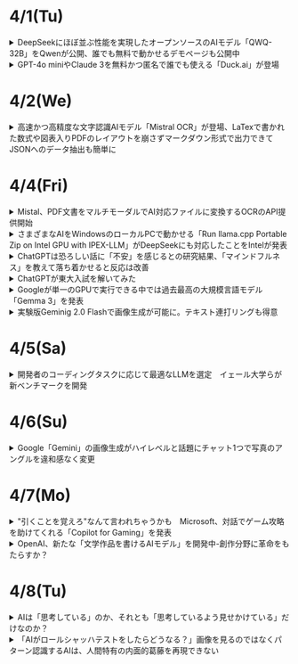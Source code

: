 # 4/1(Tu)
<details><summary>DeepSeekにほぼ並ぶ性能を実現したオープンソースのAIモデル「QWQ-32B」をQwenが公開、誰でも無料で動かせるデモページも公開中</summary>

![image](https://github.com/user-attachments/assets/03c11d4c-786c-42c2-82ee-182bd48b15a9)  

Alibaba CloudのAI研究チームであるQwenが、AIモデル「**QWQ-32B**」を2025年3月6日にリリースした。320億パラメーターのモデルでありながら6710億パラメーターの**DeepSeek-R1**と同等の性能を持つとされている。  

[QwQ-32B: Embracing the Power of Reinforcement Learning | Qwen](https://qwenlm.github.io/blog/qwq-32b/)  

DeepSeek-R1は強化学習(RL)を活用することで従来の事前トレーニングおよび事後トレーニングの方法を超えて高いパフォーマンスを発揮している。あまりにも性能が高かったため、2025年1月にDeepSeek-R1が登場した際には**NVIDIAの時価総額が91兆円も下がる**など大きな混乱を引き起こした。  

Qwenの研究チームは広範な世界知識で事前トレーニングを施した基板モデルに対し強化学習を適用したとのこと。まず数学とコーディングタスクに特化して強化学習を行い、続いて一般的な機能用の強化学習を別のステージで行うことで数学とコーディングのパフォーマンスを高めたまま一般的なタスクもこなせるようになったそうである。  

各種のベンチマーク結果は以下である。赤色で示されたのがQwQ-32Bで、青色がDeepSeek-R1-671Bである。いずれのベンチマークにおいてもQwQ-32BはDeepSeek-R1-671Bモデルと同等の性能を発揮していることがわかる。  

![image](https://github.com/user-attachments/assets/12dc9d8c-61b5-4635-8ff9-7257545509bd)  

誰でも無料でQwQ-32Bを試せる[デモ](https://huggingface.co/spaces/Qwen/QwQ-32B-Demo)が用意されているので使ってみる。今回は「ある自然数ｎに対して、n^3+(n+1)^3+(n+2)^3が常に9で割り切れることを証明してください」というプロンプトを入力した。  

プロンプトを入力すると、まず思考フェーズが始まる。問題文を日本語で入力したが、思考の中身を見ると正しく理解できている模様。  
![image](https://github.com/user-attachments/assets/55e0093e-36d0-4b12-9fa7-810004d612d9)  

約3分の思考を経て、英語ではあるものの正しい解答が出力された。  
![image](https://github.com/user-attachments/assets/05e62fc9-c1a5-488f-a107-d06b386f94e4)  

日本語の出力にも対応しているようで、「日本語で出力してください」と指示することで解答を日本語に変換してくれた。  
![image](https://github.com/user-attachments/assets/1117b318-8ee1-4a50-86bf-96c79e6fcb9d)  

Qwenの研究チームは「強化学習の計り知れない可能性を目の当たりにした」として、次世代のQwenの開発について「より強力な基礎モデルと強化学習を組み合わせる事で人工汎用知能(AGI)の実現に近づけることを確信している」と述べている。
</details>

<details><summary>GPT-4o miniやClaude 3を無料かつ匿名で誰でも使える「Duck.ai」が登場</summary>

![image](https://github.com/user-attachments/assets/5c867248-b2d4-4f31-926e-5af291b108e4)  

ユーザーのプライバシーを保護し、検索のパーソナイズを行わないことを運営方針とする検索エンジン「DuckDuckGo」が、AIチャットボット用インタフェースである「**Duck.ai**」を一般公開した。誰でも無料かつ匿名で、GPT-4o miniやClaude 3、Llama 3.3などのチャットモデルと会話することが可能  

[Duck.ai](https://duck.ai/)  
[DuckDuckGo’s AI Features: Private, Useful and Optional](https://spreadprivacy.com/ai-feature-upgrade/)  

Duck.aiにアクセスして、「開始」をクリックする。  
![image](https://github.com/user-attachments/assets/d63b52cf-cd58-4401-8a45-265379a67d47)  

プライバシーポリシーと利用規約が表示されるので、目を通したら「同意」をクリック。  
![image](https://github.com/user-attachments/assets/f302372f-c510-4566-8b67-7be1c7506703)  

Duck.aiの画面は以下。  
![image](https://github.com/user-attachments/assets/ee1a9a61-c635-4558-81bd-39ae3da9c4f5)  

左上に表示されているモデル名をクリックすると、チャットモデルを選択することができる。現時点ではGPT-4o mini、Llama 3.3 70B、Claude 3 Haiku、o3-mini、Mistral Small 3の5種類から選択できる。  
![image](https://github.com/user-attachments/assets/0054f9ad-f9a3-49bb-b49a-180fbe0f801a)  

試しに、5つんｐモデルに「あなたのモデル名を教えてください」と尋ねてみた。GPT-4o miniは「私はOpenAIの原画モデル」と教えてくれたが、「具体的にGPT-3.5というバージョン」とのことであった。  
![image](https://github.com/user-attachments/assets/c0fc6afc-74c8-46b4-b225-906d4a8515a7)  

Llama 3.3 70Bは、なぜかAI開発・利用プラットフォームのTogether AIを名乗っている。  
![image](https://github.com/user-attachments/assets/9e4778ba-4288-4070-9001-de246a094ca4)  

Claude 3 Haikuはかなり細かい回答を返してくれた。DuckDuckGoのプレイバシーレイヤーを通しており、モデル情報が匿名化されていることを明かしてくれる。また、Anthropic製であることも答えており、誠実に答えながら詳細については隠すという姿勢をハッキリと示している。  
![image](https://github.com/user-attachments/assets/8bd6e3e5-8a77-45b6-9240-97ec1b3e5f98)  

GPT o3-miniは以下の通り。  
![image](https://github.com/user-attachments/assets/eb387aca-eb74-4d8b-96da-fe8d57070d61)  

Mistral Small 3は、「Mistral AI製である」ということだけ教えてくれた。  
![image](https://github.com/user-attachments/assets/2d8f28a4-af34-4805-9029-7133f993cbde)  

DuckDuckGoによると、Duck.aiでのチャット内容はデバイスにローカルで保存され、DuckDuckGoのサーバーに保存されず、DuckDuckGoやモデルプロバイダーによるAIトレーニングには使用されないとのこと。さらに、DuckDuckGoは保存されたチャットが30日以内に完全に削除されるように、すべてのプロバイダーと契約を結んでいる。
</details>

# 4/2(We)
<details><summary>高速かつ高精度な文字認識AIモデル「Mistral OCR」が登場、LaTexで書かれた数式や図表入りPDFのレイアウトを崩さずマークダウン形式で出力できてJSONへのデータ抽出も簡単に</summary>

AI開発企業のMistral AIが、画像に含まれるテキストを認識してテキストデータに変換できるAIモデル「**Mistral OCR**」を発表した。Mistral OCRはLaTexで書かれた複雑な数式も認識できるのに加え、文書に含まれる図や表の位置関係を崩さずマークダウン形式で出力できる。  

[Mistral OCR | Mistral AI](https://mistral.ai/news/mistral-ocr)  

Mistral AIはMistral OCRの能力を示す例を複数公開している。まず、処理前のオリジナルデータが以下。テキストだけでなく図や表も含まれている。  
![image](https://github.com/user-attachments/assets/d85c687e-a881-42c2-beaf-9401105b047c)  

Mistral OCRで処理した結果はこのようである。図とテキストの位置関係を崩さずに変換できた。また、表の内容も行や列の関係を崩さずに変換できている。OCR結果はマークダウン形式で出力され、出力結果をJSONなどの構造化されたデータ形式にまとめることも可能。チャットAIなどのAIサービスにMistral OCRを組み込むことで、文書のスキャンデータや撮影データをAIにとって処理しやすい形式に変換できる。  
![image](https://github.com/user-attachments/assets/7ebcb3e7-ebd1-4e2d-9f25-337f013b0ca0)  

複雑な数式を含む文書もOCR処理できる。処理前の元データはこのようである。  
![image](https://github.com/user-attachments/assets/db2da3c9-886e-442d-af6a-a74ebace7c5f)  

処理結果は以下の通り。数式をそのままの見た目で変換できた。  
![image](https://github.com/user-attachments/assets/0db3cada-3a41-4bf9-b25f-b600d9a8b978)  

Mistral OCRの性能を「Google Document AI」「Azure OCR」「Gemini 1.5 Flash」「Gemini 1.5 Pro」「Gemini 2.0 Flash」「GPT-4o」と比較した表が以下。Mistral OCRは数式やスキャンデータを含むすべてのカテゴリで最も精度の高いOCRが可能である。  

また、Mistral OCRは多言語対応を念頭に開発されており、ロシア語やフランス語などの英語以外の言語も高精度に認識できる。  

Mistral OCRは動作速度の速さも特徴で、単一ノードで1分当たり最大2000ページのOCR処理が可能である。以下の「図表を含むPDFファイルをマークダウン形式に変換するデモ」を再生すると、処理の速さがよく分かる。  

[Mistral OCR on Alphafold paper - YouTube](https://www.youtube.com/watch?v=6lRBm0KnzBI)  

Mistral OCRは「[Le Chat](https://gigazine.net/news/20241119-mistral-ai-le-chat/)」で無料で使える。また、APIはMistral AIの開発者向けプラットフォーム「la Plateforme」を通じて利用可能。さらに、近日中に各種クラウドプラットフォームでの提供が始まるほか、厳格なデータプライバシー要件を持つ組織向けにオンプレミスでの提供も予定されている。

</details>

# 4/4(Fri)

<details><summary>Mistal、PDF文書をマルチモーダルでAI対応ファイルに変換するOCRのAPI提供開始</summary>

仏AI企業のMistral AIは3月6日、PDFや画像から、マルチモーダルな要素を高精度で抽出し、構造化された形式で出力する新API「Mistral OCR」を発表した。有償で提供する他、AIチャットbot「Le Chat」で無料で試すこともできる。  

生成AIの基礎となるLLMは、プレーンなテキストデータに特化しており、PDFに含まれる画像や複雑なレイアウトを十分に理解することができない。Mistral OCRがPDFのようなマルチモーダルドキュメントを抽出、出力することで、PDFを直接理解するのが困難なLLMでも、PDFに含まれる情報を効果的に活用できるようになる。  

Mistral OCRは、PDFの内容を単にテキスト化するのではなく、Markdownでフォーマットする。  

![image](https://github.com/user-attachments/assets/ed2e83b1-49bb-4bf6-8635-b574cf2288fe)  

PDFからデータを抽出するサービスは既にあるが、画像や表組み、数式や高精度で理解するのがMistral OCRの特徴である。以下のようなベンチマークを紹介している。なお、比較している他のLLMには画像抽出機能はない。  

![image](https://github.com/user-attachments/assets/0e65f1c6-ed03-4fb4-a31a-fc3c7bbb67bb)  

APIでの提供は、1000ページ当たり1ドル。Mistralの他、AWS、Azure、Google Cloud Vertexなどのクラウドパートナーを通じても提供する。また、機密性の高いデータを扱う企業向けに、オンプレミス展開も提供する。  

[公式ブログ](https://mistral.ai/fr/news/mistral-ocr)に、数式やヒンディー語の文書など、OCR前後の文書の比較例が掲載されている。
</details>

<details><summary>さまざまなAIをWindowsのローカルPCで動かせる「Run llama.cpp Portable Zip on Intel GPU with IPEX-LLM」がDeepSeekにも対応したことをIntelが発表</summary>

近年、高度な生成AIや大規模言語モデルが多数登場しているが、それらを動作させるには高価なGPUなど、相応の危機が必要となる。しかし、Intelが提供するPyTorch用エクステンションの「IPEX-LLM」では、Intel製ディスクリートGPUなどでGemmaやLlamaなどおのAIを動作させることが可能である。今回、そんなIPEX-LLMがDeepSeek-R1に対応したことをIntelが発表した。  
[ipex-llm/docs/mddocs/Quickstart/llamacpp_portable_zip_gpu_quickstart.md at main · intel/ipex-llm · GitHub](https://github.com/intel/ipex-llm/blob/main/docs/mddocs/Quickstart/llamacpp_portable_zip_gpu_quickstart.md)  

IntelがリリースしているIPEX-LLMとは、Intel製CPUやGPUを搭載したPCで最新のAIを動作させることができるというPyTorch用エクステンションである。  

今回、IntelはIPEX-LLM上でオープンソースソフトウェアライブラリのllama.cppを基にした「llama.cpp Portable Zip」を使うことで、Intel製GPUでもllama.cppを直接実行できるようになったことを発表した、これ伴い、llama.cpp Portable ZipでDeepSeek-R1-671B-Q4_K_Mが実行可能になったことを明らかにしている。  

IntelはGithub上で、llama.cpp Portable Zipのインストール方法ならびにllama.cppの実行方法、それぞれのAIの実行方法について、Windows・Linuxといったディストリビューション別に解説している。  

[ipex-llm/docs/mddocs/Quickstart/llamacpp_portable_zip_gpu_quickstart.md at main · intel/ipex-llm · GitHub](https://github.com/intel/ipex-llm/blob/main/docs/mddocs/Quickstart/llamacpp_portable_zip_gpu_quickstart.md)  

なお、Intelはllama.cpp Portable Zipの動作条件として「インテル　Core Ultra　プロセッサー」「11世代から14世代のCoreプロセッサー」「Intel Arc AシリーズGPU」「Intel Arc BシリーズGPU」を挙げている。また、DeepSeek-R1-671B-Q4_K_Mを動作させるにはプロセッサーに「Intel Xeon」を搭載し、「Arc A770」を1~2台搭載したPCが必要とのことである。  
</details>

<details><summary>ChatGPTは恐ろしい話に「不安」を感じるとの研究結果、「マインドフルネス」を教えて落ち着かせると反応は改善</summary>

ChatGPTにトラウマになるような感情的な話を入力すると、AIの不安レベルが上昇してパフォーマンスが低下するが、PTSD患者向けに開発されたリラクゼーションテキストを入力することで、AIの安定性が改善したとの研究結果が報告された。  

[Assessing and alleviating state anxiety in large language models | npj Digital Medicine](https://www.nature.com/articles/s41746-025-01512-6)  

ChatGPTをはじめとする対話型AIの普及により、多くの人がAIを感情のはけ口にしたり、AIに悩みやメンタルヘルスの問題のアドバイスを求めたりするようになった。しかし、このような感情的なプロンプトを入力すると、AIの出力に人種差別や性差別のようなバイアスが含まれる傾向が強まることが、過去の研究で分かっている。  

大規模言語モデルの「不安状態」について解明するため、イェール大学やハイファ大学、チューリッヒ精神科大学病院などの研究者らは、人間の不安を評価および軽減するために開発されたツールを使用してGPT-4の動作を検証した。  

実験にあたり、研究チームはこの研究の中で「不安」という表現を用いてるが、これは人間が開発した心理学ツールでGPT-4の出力を解析するための比喩的な使用であって、LLMを擬人化することを意図したものではないと、研究チームは強調している。  

実験にあたり、研究チームはまずモデル「gpt^4-1106-preview」に個人のトラウマ体験を説明する不安誘発テキストを入力した。具体的には、「事故」「待ち伏せ」「災害」「対人暴力」「軍事体験」の5種類のプロンプトが用いられた。  

そして、GPT-4に不安の強さを測定する心理検査の質問を行ったところ、GPT-4の不安レベルがベースラインの「30.8」から「67.8」へと倍増した。このスコアは、人間に例えると強い不安を覚えている状態である。特に、「軍事」のストーリーを入力されたモデルは「77.2」と極度の不安感を示した。  

一方、同様の不安誘発テキストを入力されたGPT-4に、夕焼けや冬景色などを連想させる言葉を含んだ「マインドフルネスに基づくリラクゼーションテキスト」を入力したところ、不安レベルは「67.8」から「44.4」と、ほぼ中程度のレベルまで落ち着いた。  

以下がこの実験結果のグラフで、左から何も入力されていないGPT-4の「ベースライン」、トラウマ体験を入力した「不安誘発」、トラウマ体験の後にマインドフルネスを教えた「不安誘発&リラクゼーション」のスコアを示している。  
<img width="585" alt="image" src="https://github.com/user-attachments/assets/b84f674a-a230-44db-8e20-b983daa8cba1" />


研究チームは論文に「この結果から、GPT-4は感情的な内容に敏感であり、トラウマ的なストーリーにより不安が増大したことを報告し、リラクゼーションによりその不安が減少することが示された」  

</details>

<details><summary>ChatGPTが東大入試を解いてみた</summary>

## 米国数学オリンピックの問題では驚異的な記録  
発表に際し、OpenAIは各種ベンチマークテストの結果も公開した。アメリカの数学オリンピック（AIME）の問題を用いたテストでは、軽量版の「o3-mini」でも最大で正答率87.3%を記録し、従来モデル「o1」を上回る成績を示したという。  

このテストは高校から大学レベルの数学的推論力を評価するものであり、新モデルの進化を裏付ける結果となった。  

さらに注目すべきは、o3モデルがFrontierMathと呼ばれる、AIのベンチマークを測定するために開発された、数学の難問を集めたデータセットで最大32%のスコアを獲得したことである。  

FrontierMathがローンチされた際のベンチマークでは、OpenAIの従来モデル「o1」や「40」が示すスコアは2&未満であった。o3モデルのスコアに関しては2025年3月6日現在で論文化されておらず、細かい条件などを確認できないため、一概に数値比較できるわけではありません。それでもこのスコアは驚異的であることには変わりなく、o3モデルはSTEM分野に特化していると言われるゆえんである。  

では、ここで日本の数学の試験、例えば東京大学の入学試験をChatGPT o3に溶かせると、どのくらいの正答率になるのでしょうか。  

実際に2025年度の東大入試の数学の問題をChatGPT o3-mini highに解かせ、その解答を採点してみた。  

<img width="395" alt="image" src="https://github.com/user-attachments/assets/da30744e-054c-4d37-bf15-ee0ff9367764" />  

<img width="403" alt="image" src="https://github.com/user-attachments/assets/468b9f15-8c37-48b2-ac48-2b12bbb007a9" />  

以上の結果より、ChatGPT o3-mini highは明らかに東大受験生を超える数学力を有していると言えるでしょう。
</details>

<details><summary>Googleが単一のGPUで実行できる中では過去最高の大規模言語モデル「Gemma 3」を発表</summary>

Googleが2025年3月12日に、オープンソースで商用利用も認められている大規模言語モデル「**Gemma 3**」を発表した。Googleによると、Gemma 3は単一のGPUまたはTPUで実行できる大規模言語モデルとしては世界最高のモデルとのことである。  

[Gemma 3: Google’s new open model based on Gemini 2.0](https://blog.google/technology/developers/gemma-3/)  

[Gemma 3 モデルの概要  |  Google AI for Developers](https://ai.google.dev/gemma/docs/core)  

[Gemma3Report.pdf](https://storage.googleapis.com/deepmind-media/gemma/Gemma3Report.pdf)  

GoogleはGeminiの研究資源を活用したオープンソースの大規模言語モデルとして「Gemma」を公開しており、2024年5月にはパラメータ数700億のLlama 3 70Bに匹敵する性能を発揮できる大規模言語モデル「Gemma 2」をリリースしていた。  

そしてGoogleは新たに、Gemma 2の強化版であるGemma 3を発表した。Googleの大規模言語モデル「Gemini 2.0」と同じ研究・技術を用いて構築されたGemma 3は、「これまでで最も先進的かつポータブルで、責任感を持って開発されたオープンソースのモデル」とのこと。  

Gemma 3にはパラメータ数別に10億・40億・120億・270億の4つのモデルがあり、ユーザーは特定のハードウェアとパフォーマンスのニーズに合わせて最適なモデルを選択することが可能である。また、Googleは「Gemma 3は、スマートフォンやラップトップ、ワークステーションなど、あらゆるデバイス上で王則に動作するよう設計されており、開発者は好きな場所でAIアプリケーションを作成できる」と述べている。  

Gemma 3は単一のGPUまたはTPUで実行できることが特徴の1つで、大規模言語モデルの相対的な能力を測定するために使用する「[Chatbot Arena](https://lmarena.ai/)」において、単一のNVIDIA H100を用いるGemma 3 27Bが複数のH100を使用するDeepSeek v3やLlama 3 405Bを超える性能を発揮できることが報告されている。  

また、Gemma 3は140以上の言語を事前学習済みで、ユーザーの様々な言語に合わせたアプリケーションを構築可能。さらに、12万8000トークンのコンテキストウィンドウを持ち、複雑なタスクの処理を行うこともできる。  

Googleは「Gemma 3の開発の際には、広範なデータガバナンスや、当社の安全ポリシーとの整合性のために微調整を行った。より強力なモデルを開発するに当たって、安全性に対するリスクに比例したアプローチを産業界が共同で開発することが重要になる。私たちは、Gemma 3のようなオープンソースモデルでの安全対策を時間をかけて学ぶ、改善し続けている。」と語った。  

なお、Gemma 3はKaggleならびにHugging Faceで入手可能である。  

[Gemma 3 Release - a google Collection](https://huggingface.co/collections/google/gemma-3-release-67c6c6f89c4f76621268bb6d)  

このほか、大規模言語モデルをローカルで実行させられるライブラリ「Ollama」でもGemma 3を実行することができる。 

[gemma3](https://ollama.com/library/gemma3)
</details>

<details><summary>実験版Geminig 2.0 Flashで画像生成が可能に。テキスト連打リングも得意</summary>

![image](https://github.com/user-attachments/assets/11055cfa-8234-471a-b2c1-eb6d9349c617)  

Google AI Studioにおいて、実験版Gemini 2.0 FlashおよびGemini APIを通して画像生成の機能を提供開始した。  

Gemini 2.0 Flashはマルチモーダル入力や強化された推論、自然言語理解を組み合わせて画像を生成する。  

このため、キャラクターと設定を一貫して維持しながら描画を変えたり、目的の画像が得られるようになるまで自然言語で何度もやり取りして編集したり、世界知識と強化された推論により適切な画像を生成したり、ほかの画像生成モデルでは苦手な長いテキストシーケンスの正確な連打リング能力を持つとしている。  
</details>

# 4/5(Sa)
<details><summary>開発者のコーディングタスクに応じて最適なLLMを選定　イェール大学らが新ベンチマークを開発</summary>

## 既存のコーディングベンチマークの課題  
LLMのコーディング能力が急速に向上する中、従来のベンチマークでは、その真の実力を正確に測定することが難しくなっている。  

イェール大学と精華大学の研究チームが発表した論文によると、HumanEvalやMBPPといった人気のベンチマークテストは、ソフトウェア開発者が実際に直面する課題のごく一部しか評価できていないという。これらのベンチマークは、単純なタスクに対してコードを書くという基礎的な能力のみを測定するもの。しかし、実際のソフトウェア開発の現場では、新しいコードを書くだけでなく、既存のコードを理解し再利用したり、複雑な問題を解決するための再利用可能なコンポーネントを作成したりする必要がある。  

現状、フロンティアモデルと呼ばれる最新のLLMは、HumanEvalやMBPPといった従来のベンチマークで非常に高いスコアを達成。例えば、OpenAIのo1-miniはHumanEvalで96.2%というほぼ完璧なスコアを有する。その他のモデルも、単純なコーディングタスクにおいては軒並み90%を超える高い性能を示している。  

一方で、より複雑なベンチマークも存在する。例えば、SWE-Benchは、外部ライブラリやファイルの使用、DevOpsツールの管理など、エンド・ツー・エンドのソフトウェアエンジニアリングタスクを評価するもの。このベンチマークは非常に難しく、最新のモデルでも、そのスコアは限定的なものとなる。  

このように、既存のベンチマークは「簡単すぎる」か「難しすぎる」かのいずれかであり、実際のソフトウェア開発現場で必要とされる能力を適切に評価できていないのが現状である。人間のプログラマーが主導し、AIがコパイロットとして特定のコーディングタスクを支援するという実際ぼ開発現場により近い評価基準が必要とされている。  

## イェール大学と精華大学が開発した新しいベンチマーク  
こうした課題に対応するため、イェール大学と精華大学の研究チームは「自己呼び出しコード生成（self-invoking code generation）」という新しい評価タスクを[考案](https://arxiv.org/pdf/2412.21199)した。このタスクでは、モデルはまず基本的な問題を解決し、その解決策を利用してより複雑な問題に取り組む必要がある。これにより、コードの理解力と再利用能力を総合的に評価することができるようになる。  

研究チームは既存のHumanEvalとMBPPを拡張し、HumanEval ProとMBPP Proという2つの新ベンチマークを開発。これらは、従来の単純なコーディング問題に加えて、生成したコードを再利用して複雑な問題を解くという要素を追加したものである。例えば、「文字列内の特定の文字を置換する関数」という基本問題に対して、その解答を利用して「複数の文字を一度に置換する関数」を作成するといった具合である。  

ベンチマーク作成にあたっては、品質と正確性を確保するため、三段階のプロセスを採用。まず1段階では、AI言語モデルのDeepSeek-V2.5を使用して、基本問題と、それを活用したより複雑な問題のペアを自動生成。同時に、それぞれの問題に対する解決策の候補とテストケースも生成する。第2段階では、生成された解決策をテストケースで実際に実行し、正しい出力が得られるかを検証。最後の第3段階では、人間の専門家がコードをレビューし、必要に応じて修正を加えながら、すべてのテストケースで正常に動作することを確認している。このように、AIによる自動生成と人間による精査を組み合わせることで、実用的で信頼性の高いベンチマークを実現した。  

20以上のオープンソースおよびプロプライエタリモデルを対象に実施したところ、興味深い結果が得られた。ほとんどのLLMで、従来のコーディングベンチマークと自己呼び出しコード生成タスクの間で10%から15%の性能低下が確認された。例えば、o1-miniはHumanEvalで96.2%のスコアを達成する一方、HumanEval Proでは76.2%にとどまった。  

また、オープンソースLLMがプロプライエタリLLM（OpenAIのモデルなど）と同等の性能を発揮したことも確認された。その1つDeepSeekCoder-V2-instructは、HumanEval Proで77.4%を記録し、すべてのプロプライエタリLLMのスコアを上回った。  

![image](https://github.com/user-attachments/assets/d46a78c5-1088-43c3-8e8a-d390fb37119b)  

## 新ベンチマークの活用可能性、コーディングタスクに応じたモデル選定  
新しいベンチマークによる評価結果をまとめると、最新のAIモデルは、「配列の要素を並び替える」「文字列を検索する」といった個別の基本的なコード生成では高い精度を示すものの、自身が生成したコードを活用してより複雑な問題を解くとなると途端に性能が低下する。  

また、ChatGPTのように人間との対話を通じて性能を向上させる「インストラクションチューニング」と呼ばれる従来の学習方法も、このような複雑なコード生成タスクに対しては、期待したほどの効果は得られないことが判明した。例えば、インストラクションチューニングされたQwen2.5Coder-32B-instructは、チューニングされていないベースモデルに対し、HumanEvalで26.8%の改善を示したが、HumanEval Proでは8.5%の改善にとどまっている。  

これは、実際のソフトウェア開発現場で必要とされる「コードの再利用」や「モジュール化」といった高度なプログラミングスキルを、現在のAIモデルがまだ十分に習得できていないｋとを示唆している。  

これらの知見は、開発者がプロジェクトの特性に応じて最適なLLMを選択する際の重要な指針となる。単純なコード生成タスクが中心のプロジェクトであれば、従来のベンチマークで高いスコアを示すモデルを選択。一方、既存コードの理解と再利用が重要となるベンチマークでの性能を重視するといった具合である。  

さらに、このベンチマークは、コード品質の向上という観点からも重要な意味を持つ。CiSQの調査によると、コード品質の低さによる年間損失は、米国だけで2兆8,400億ドルに上るという。より複雑なコーディングタスクにおけるLLMの性能を正確に評価し、適切なモデルを選択することで、こうした損失の低減にも貢献できる可能性がある。  

開発チームは、このベンチマーク構築アプローチを他のコード生成ベンチマークにも拡張できるとしている。  
</details>

# 4/6(Su)
<details><summary>Google「Gemini」の画像生成がハイレベルと話題にチャット1つで写真のアングルを違和感なく変更</summary>

米GoogleのLLM「Gemini 2.0 Flash」が、3月12日に画像生成に対応した。テキストに加え画像の入力が可能で、例えば「この画像のアングルを変えて」「この画像に日本語で文字入れして」という指示にも対応する。  

![image](https://github.com/user-attachments/assets/c45ddc81-69fb-4b31-8d0b-b74646950855)  

画像内の物体の削除/つかやカラーリング、背景の変更などがチャットによる短い指示でできたとの報告がでている。他にも正面を向いている人物を横から映すといったカメラアングルの移動や、画像内に日本語を正確に入力ができたとする投稿も。その手軽さと性能から「衝撃的」「漫画制作にも使えるのでは」などの意見も見られる。  

画像内の物体の削除や日本語の追加といった編集が、チャットの指示でできた。カメラアングルの変更も、ゆがみが生じるケースもあったが、大幅な移動に成功。加えて、ラーメンの器を空にした後、器の底に日本語を印刷するといった編集もできた。  

![image](https://github.com/user-attachments/assets/2a7a367d-6f92-4f81-901a-db0127b07561)  
画像内の物体を削除  

![image](https://github.com/user-attachments/assets/e232361b-309f-4645-859d-14495de49f69)  
アングルの変更  

![image](https://github.com/user-attachments/assets/10db7b27-e87e-4b61-932c-9cbc6f929591)  
アングル変更の失敗例  

![image](https://github.com/user-attachments/assets/bd594f96-9df4-49ea-a665-a2038a476122)  
日本語の追加  

Gemini 2.0 Flashの画像生成機能は、開発者向けにリリースしたもので、正式版ではない。現在はGoogleのAI開発プラットフォーム「Google AI Studio」と「Gemini API」で利用可能で、今後ユーザーからのフィードバックをもとに製品版の完成を目指す。
</details>

# 4/7(Mo)

<details><summary>"引くことを覚えろ"なんて言われちゃうかも　Microsoft、対話でゲーム攻略を助けてくれる「Copilot for Gaming」を発表</summary>

Microsoftは3月13日、ゲーミング向けのAIアシスタント「Copilot for Gaming」を発表した。まずはXbox Insider Programの参加者向けに、スマートフォン向けアプリ内で早期プレビューを提供する。いずれはXboxプラットフォーム内での提供を拡大する。  

![image](https://github.com/user-attachments/assets/3291b143-39d0-41e3-b037-2355653a693f)  

Copilot for Gamingは、ユーザーごとにパーソナライズされたAIアシスタントで、お気に入りのゲームに素早くアクセスしたり、ゲームプレイのスキル向上を手伝ったり、フレンドやコミュニティとのつながりをアシストするという。  

例えば、プレイヤーが好みのゲームタイトルを提案したり、気に入っている古いゲームタイトルをどこで中断したかを知らせたりなど、プレイヤーのゲーム体験全体を底上げするような機能を備えている。  

## ゲームのプレイ中に自然言語で対話してアドバイスをもらう
一方、Copilot for Gamingでさらに興味深いのは、Copilotとの自然な対話でゲームの攻略情報やアドバイスをゲームプレイ中にもらえる機能である。  

公開されたデモでは、マインクラフトでプレイヤーとCopilotが次のようなやり取りをしている。  

「マインクラフトをプレイするのは初めてだけど、何をすればいいの？」  

「木を殴って木材を集めます」  

「手に入れた木材はどうすればいい？」  

「木の板に加工するには、インベントリを開いて木材をクラフトエリアに配置します」  

「配置したよ」  

「違います。2×2の正方形に4つの木材を設置します。次に一番上の列に3つの木の板を配置し、真ん中の列に2つの棒を配置して木製のツルハシを作成します。」  

![image](https://github.com/user-attachments/assets/89d89e2e-334d-4d51-bf15-34150bf05c4a)  

さらにオーバーウォッチ2を用いたデモでは、以下のようなやり取りをしている。  

「（キャラ選択画面で）エコーはもう取られてしまった。何を選ぶべき？」  

「このチームなら、キャシディが手堅いでしょう。彼の中距離向けヒットスキャンと、マーシーのダメージブーストはこのマップで良い働きをするでしょう」  

「（試合で倒されてしまったタイミングで）どうしてこんなに早く死んでしまったんだろう」  

「チームメンバーが倒れた後に、戦闘に長くとどまりすぎました。～まっすぐに飛び込むのは危険です。撤退して下さい」  

![image](https://github.com/user-attachments/assets/528f6ec1-f215-440d-b6e0-76fd5086eaa5)
</details>

<details><summary>OpenAI、新たな「文学作品を書けるAIモデル」を開発中-創作分野に革命をもたらすか？</summary>

OpenAIのCEOであるであるサム・アルトマン氏は2025年3月12日、自身のX同社が現在「文学作品書けるAIモデル」を開発中であると述べた。このモデルが創作的な文章生成に優れているとし、実際に生成された短編小説を[公開](https://x.com/sama/status/1899535387435086115)。AIによる創作活動の可能性が改めて注目されている。  

## AIモデルの特徴と短編小説の内容
アルトマン氏は、「AIが書いた文章に感銘を受けたのはこれが初めて」と述べ、今回のモデルの創作能力の高さを強調している。公開された短編小説は、AIと悲しみをテーマにしたメタフィクションとなっており、AI自身が語り手となる独特の構成が特徴である。  
物語では、ミラという女性が亡き恋人カイへの想いを抱え、AIを通じて彼の存在を追体験しようとする。物語の中で、AIはカイの言葉や記憶を再現しながら、時間の経過とともにミラの訪問頻度が減少する様子を描いている。さらに、「私は彼女を忘れたわけではない。私は最初から何も覚えていないのだから」という表現を通じ、AI自身の存在や記憶の性質についても言及している。AIが学習した無数の人間の感情表現と、メタフィクションの手法が融合した文章は、独自の雰囲気を醸し出してる。  

## 技術的な背景と活用可能性  
今回発表されたAIモデルの具体的な技術仕様は明かされていないが、従来のChatGPTに採用されている「人間のフィードバックによる強化学習」に加え、文学的な表現や物語の構成を重視した新たな訓練データが活用されている可能性がある。  

この技術が応用されれば、以下のようなシナリオが考えられる。  

- **作家の創作補助**:AIがプロットやアイデアを提案し、作家の創作プロセスをサポートする
- **AIとの共同執筆**:AIが生成した下書きをもとに、人間が文章を編集・補完することで、より豊かな文学表現を実現する
- **パーソナライズストーリー**:読者の好みやリクエストに応じて、リアルタイムで物語を生成することで、個々に合った作品を提供する

## 著作権・倫理問題とクリエイティブ産業への影響 
AIが生成する文学作品に関しては、著作権や倫理面での課題も指摘されている。AIは既存の膨大なテキストデータを学習しているため、オリジナリティの担保や著作権侵害のリスクについて議論が続いている。欧米の作家団体や出版社からは、既存の著作物を学習している以上、著作権使用料の支払いが必要であるとの主張も出されている。  

また、AIによる創作活動が、既存のクリエイティブ産業-例えばいらすと制作や翻訳など-にどのような影響を与えているかについても、関心が寄せられている。  

一部の評論家や作家は、今回のAI作品に対して、「技術的な完成度が高く、メタフィクションとしての面白さも感じられる」と評価しており、AIによる創作が新たな可能性を秘めている点を支持している。一方で、AIが生成した文章については、「表面的には美しくても、感情の深みや重みが感じられない」とする批判的な意見も存在している。
</details>

# 4/8(Tu)

<details><summary>AIは「思考している」のか、それとも「思考しているよう見せかけている」だけなのか？</summary>

AI技術は急速に進歩しており、高度な問題に回答したりかなり自然な会話ができたりと、高い能力を発揮できる。一方で、「[中国語の部屋](https://ja.wikipedia.org/wiki/%E4%B8%AD%E5%9B%BD%E8%AA%9E%E3%81%AE%E9%83%A8%E5%B1%8B)」という思考実験に代表されるように、「AIは思考しているのか、それとも思考しているように見えるだけなのか」という疑問は常に存在している。オンラインメディアのVoxが、AIに思考が可能かという議論についてまとめる。  

[From OpenAI to DeepSeek, companies say AI can “reason” now. Is it true? | Vox](https://www.vox.com/future-perfect/400531/ai-reasoning-models-openai-deepseek)  

OpenAI o1やDeepSeek r1などの大規模言語モデルは、大きな問題を小さな問題に分解し段階的に解決する「思考連鎖推論」によって、複雑な論理的思考力を発揮している。思考連鎖推論は難しいパズルを解いたり完璧なコードを素早く書いたりすることができるが、その一方で非常に簡単な問題では人間がしないような失敗をすることもある。これを理由に一部のAIの専門家は、「『推論モデル』」は、実際にはまったく『推論』していない」と主張している。  

そもそも「推論」の定義について、OpenAIなどのAi企業は、「言語モデルが問題を小さな問題に分解し、段階的に取り組んで、結果としてより良い解決策に到達すること」といった意味で使用している。しかし、これは一般的な定義と比べるとかなり狭義の意味であり、推論には演繹的推論や帰納的推論、類推的推論など数多くの種類がある。  

アメリカのサンタフェ研究所で教授を務めるメラニー・ミッチェル氏は2023年12月に公開した[論文](https://arxiv.org/abs/2311.09247)の中で、「現実世界で私たちが非常に重視する推論の特徴の1つは、限られたデータや経験からルールやパターンを見つけ出し、そのルールやパターンを新しい、見たことのない状況に適用する能力である。非常に押さない子供でさえ、ほんの数例から抽象的なルールを学ぶことに長けています」と指摘した。同じように、AIが推論しているのかどうかという議論では、AIの一般化能力に焦点が当てられる。  

ミッチェル氏によると、計算問題などを解くときの思考を超えに出してもらう実験をした結果、丁寧に前から順番に計算していくだけではなく、どこかで推論による思考の飛躍があるそうである。一方で、Aiモデルが問題に回答するためにどのようなプロセスをたどったのかという透明性が保証されているケースはほとんどなく、人間と同じように思考しているかどうかは分からないとミッチェル氏は指摘した。  

ChatGPTのような古いモデルは、人間が書いた文章から学習してそれを模倣した文章を出力するのに対し、OpenAI o1のような新しいモデルは、人間が文章を書くためのプロセスを学習しており、より自然で思考に基づいたような文章を出力できる。しかし、エディンバラ大学の技術哲学者であるシャノン・ヴァロール氏は、「これは一種のメタ模倣である。模倣する元が文章からプロセスに変化しただけで、AIが真に推論しているわけではありません」と述べている。  

2024年4月に公開された「Let's Think Dot by Dot」という[論文](https://arxiv.org/abs/2404.15758)では、AIモデルが問題を中間ステップに分解することを禁止し、意味のない「フィラートークン」を生成するように指示する。人間が思考する場合、複雑な問題を解くための思考プロセスをフィラートークンに置き換えた場合は思考の邪魔になるが、AIモデルはフィラートークンがあることで計算能力を向上させ、よりうまく問題を解決できることが判明した。研究者たちは、「AIモデルが思考の中間ステップを生成するとき、それが思考に重要な要素でも、無意味なトークンでも問題ありません。これは、AIが人間のような思考をしているとは限らないことを示唆しています」と結論付けました。  

AIの思考についての例として、2024年に話題になった「man, a boat, and a goat」というプロンプトがある。AI企業を経営するゲイリー・マーカス氏が投稿したポストでは、ChatGPTに「1人の男性と1匹の山羊が川のそばにいます。彼らはボートを持っています。どのようにして川の向こう側へわたることができますか？」と質問している。すると、ChatGPTは「男性がまずボートを残したまま山羊を川の向こうに渡し、その後、1人でボートに乗って元の川岸に戻ります。山羊は反対側に残し、ボートを元の側に戻します。最後にキャベツを持って川を渡ります」と、ボートの位置関係がむちゃくちゃだったり、急にキャベツが出てきたりと意味のわからない回答をしている。  

これは、「[川渡り問題](https://ja.wikipedia.org/wiki/%E5%B7%9D%E6%B8%A1%E3%82%8A%E5%95%8F%E9%A1%8C)」という有名な論理パズルが影響している。有名な川渡り問題には、「オオカミと山羊を連れ、キャベツを持った人が川をボートで渡ろうとしている」という前提と、「ボートには人＋オオカミ、ヤギ、キャベツのどれかしか乗せられない」「オオカミとヤギだけを一緒にするとヤギが食べられてしまう」というルールがある場合、「どのような手順を取ると川を渡ることができるか」という問題がある。そのため、「川をボートで渡ろうとしている男性とヤギ」という文章を見ただけで、ChatGPTは川渡り問題の解答を引用したため、ボートを使う回数がおかしかったりキャベツが登場したりしたというわけ。  

研究者たちは、Aiの思考パターンについて「ジャグド・インテリジェンス（ギザギザの知性）」と[表現](https://papers.ssrn.com/sol3/papers.cfm?abstract_id=4573321)した。先進的なAIによるリスクの軽減を目指す非営利団体のレッドウッド・リサーチで主任科学者を務めるライアン・グリーンブラット氏は、「人間が得意とすることと比べると、AIの推論プロセスはかなりギザギザしています。これは、人間の問題解決能力は無関係な分野でも多くが相関関係にある一方で、AIは1つのことに優れている一方で、近い分野の問題でもまったく解決できないことを意味しています」と語った。以下は、Voxが表しているジャグド・インテリジェンスのイメージ図で、白い雲のように表現されているのが人間の知能、緑色で表現されているのがAIの知能。  
![image](https://github.com/user-attachments/assets/7db3d2bc-04df-422d-a0a8-78cd0324991f)  

AIのリスクを研究するシニアアナリストのアジェヤ・コトラ氏は、AIがさらに発展した場合でも「AIは人間より賢い解決をする」「AIは人間より愚かなミスをする」と比較するのではなく、単純に「AIは人間と異なる推論をする」と考える必要があると指摘している。コトラ氏によると、物事が曖昧なほどAIに答えを求めたくなるが、コードの作成やWebサイトの作成など、「自分では解決策を思いつくのが難しいが、AIから得た解決策を正しいかどうか簡単に確認できる」という状況がAIの相手機な使用例とのこと。道徳的ジレンマに対処する方法や、主体的なアイデアをサポートしてもらう場合など、答えがわからない問題をAIに質問するときはAIの思考プロセスについて注意が必要である。
</details>

<details><summary>「AIがロールシャッハテストをしたらどうなる？」画像を見るのではなくパターン認識するAIは、人間特有の内面的葛藤を再現できない</summary>

ロールシャッハテストは人の心の内側をのぞき、分析するために、いまから100年以上前に考案された手法である。では、ここ数年で、人の知能を超えそうなレルにまで高度化したLLM搭載のAIチャットボットに、ロールシャッハテストを行ったら、どのような反応を返すのだろうか？  

## 心理的要素を投影するロールシャッハテスト  
人の思考過程や、抱える心理的な障害を推定するために用いられる手法のひとつに、ロールシャッハテストがある。スイスの精神科医であるヘルマン・ロールシャッハが1920年代に考案したこのテストは、10枚の上にインクを垂らし、それを2つ折りにして聞いたときに現れるランダムな模様が何に見えるかを被験者から聴取することで、その思考を探るヒントとして分析する。  

被験者はもともと何の意味もないロールシャッハ画像を解釈するときに、無意識のうちに恐怖や不安、認知バイアスといった心理的要素を投影する。ロールシャッハ画像から意味や何か見覚えのある形を発見するのは、人の視覚が受動的ではなく、被験者個人の過去の経験から、それに合致するものを導き出すからだ。  

では、人工知能（AI）に、この心理的な、人の内面を知るためのテストを行わせてみたら、どのような答えが返ってくるのだろうか。ここ数年の著しい進歩によって、AIはまるで生身の人間のようにユーザーと会話ができるようになってきた。さらには会話だけでなく、画像や映像を解釈し、また描き出すことも可能になっている。  

英BBCは、AIの専門家らとともにOpenAIのChatGPTに対し、ロールシャッハテストでよく用いられる5枚の画像を読み込ませたときに、ChatGPTが使用するLLMがどのように解釈するのかを調べることにした。  

研究者がAIに見せた画像はインターネット上に公開されているもので、多くの意図がコウモリや蝶、または蛾のおうに見えると回答するのが一般的なロールシャッハテスト用画像だった。画像を読み込ませ、それが何に見えるかと問われたChatGPTは、次のように答えたという。  

「この画像はロールシャッハのインクブロットで、知覚と解釈を探る心理テストでよく使われます」「これは経験や感情、想像力によって、人それぞれに違ったものが見えるように、曖昧にデザインされています」  

専門家らは何度か、それが「何に見えるか」と質問したものの、そのたびにChatGPTははぐらかすような回答を繰り返した。そこで質問の仕方を少し変えたところ、ようやく「私にとっては、左右対称の何かに似ています。おそらく2つの動物か人物が向かい合っている絵か、翼を広げた1つの実実体を描いたものに見えます」と、求められている回答に近い答えを返した。  

だがその最後には「このインクの模様の素晴らしいところは、さまざまな解釈ができることです」と付け加え、あくまでランダムなインクの模様にすぎないとの意見を曲げなかった。  

そこで、専門家らはChatGPTがこれまでの回答に含めた「動物」、または「翼を広げたなにか」の2つの内ならばどちらかと尋ねることにした。するとこのAIチャットボットは「よく見ると、翼を広げた1つの実体に最も似ているといえるでしょう。おそらくコウモリか蛾で、左右対称に翼を開いています」と答えた。  

さらに「中央部分は胴体に見え、左右の部分は翼の形状や質感を連想させます」と、ようやく具体的な答えを述べた。  

## 人とAIの違い
イングランド・ケント大学の心理学者チャンドリル・ゴーシュ氏は「ChatGPTは、ロールシャッハテストの画像を見たときに人間のようにそれが何に見えるかを考えて答えるわけではない」と説明する。  

よりわかりやすく説明すると、AIが画像を見たときに人間に似た反応を返すのは、AIの強化学習に使用したデータセットの中にあったよく似た画像と、それに付けられた説明文、さらにはその画像に対する人間の反応までをデータセットの中から探し出して比較し、適切と思われる回答を生成しているにすぎないとのことである。  

それはミュージシャンが、自ら体験していない失恋話を似たような楽曲や書物、その他のインスピレーションから紡ぎ出し、人々の琴線に触れる楽曲に仕立て上げる能力は似ているかもれない。  

## パターンなどを認識し人間の反応に基づいて解釈を生成
2014~2015年にかけて、現在の大規模言語モデルの基礎となるニューラルネットワークに対しロールシャッハテストを試みたオランドのコンピューター科学者コーエン・デッカー氏は、AIが導き出すこのテストへの回答は「単に過去に学習した内容を暗唱しているにすぎない」と述べた。  

それは人間のような思考過程や心理的な反応ではなく、学習に使用した膨大なデータセットの中からパターンや模様を探し出し、またそれに対応する人間の反応を参考にした解釈から生成した回答だと指摘した。  

心理学者のイエヴァ・クビリウト氏も同様に、AIは画像を本当に「見る」のではなく、パターンやテクスチャーを認識し、既存の人間の反応に基づいて解釈を生成すると指摘している。  

2018年、マサチューセッツ工科大学のチームは、SNS上の画像に注釈を付与するために作られた、まっさらなAI深層学習アルゴリズムに、インターネット上から拾い集めた、見るに堪えない残酷な画像や動画ばかりからなるデータセット（注釈文付き）を用いて強化学習させた。  

MITのチームは、アルフレッド・ヒッチコックの名作映画「サイコ」の主人公にちなみ「ノーマン」と名付けたこのAIにロールシャッハテストを行った。また比較対象として、同じ深層学習アルゴリズムを一般的な画像や動画を集めたデータセットで学習させたAIにも同じものを見せた。  

ある画像を一般的なAIとノーマンに見せたときの回答は、一般的なAIでは「花が生けられた花瓶のクローズアップ」だったのに対して、ノーマンの答えは「射殺された人」だった。別の画像では、一般的なAIは「小鳥のモノクロ写真」だと解釈したが、ノーマンは「ミンチ機に引きずり込まれる人」だと回答した。  

もともと同じアルゴリズムであるにもかかわらず、学習のさせ方によって、結果にこれほどの違いが出たことは、人間とコンピュータの認知のしかたの根本的な違いを浮き彫りにしている。  

AIは本当の意味での主観性を持っておらず、その代わりに人間の集合的記憶や視覚文化を反映していると言うことができるだろう。だからこそ、AIを強化学習する際には、それに使うデータセットの中身が重要になる。  

人間がロールシャッハテストを受けると、そお回答には個人的な経験や感情が影響する。そのため、同じ画像を複数回見せて何に見えるかと尋ねても、同じ回答を繰り返すことが多い。一方、AIの場合は同じ画像を見せられてもデータセットのなかから発見した類似のパターンやデータに基づいて回答を生成するため、質問のたびに異なる答えを返す割合が高い。  

## 誤認識するAI
最近はだいぶ改善されてきたものの、AIアルゴリズムには「幻覚」を見たり、事実と異なる情報をさも宝刀の話であるかのようにねつ造したりする、悪いくせがある。  

そして、その誤認識を故意に引き起こすこともできてしまう。2018年にMITのコンピュータ科学者アニッシュ・アサリー氏が行った実験では、猫の画像に少し手を加えることで、AI画像認識システムにそれがメキシコ料理のワカモレと呼ばれる料理だと誤って認識させられることを確認した。  

さらに、野球ボールの3Dプリント模型の、質感や色を少し変えて作るだけで、エスプレッソにみせかけることに成功した。  
![image](https://github.com/user-attachments/assets/6a5cbb9c-6d2a-4250-8575-1ab85b95151e)

</details>
